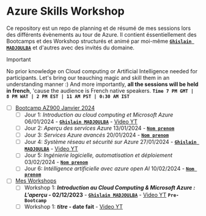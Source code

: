 # Azure Skills Workshop

Ce repository est un repo de planning et de résumé de mes sessions lors des différents évènements au tour de Azure.
Il contient éssentiellement des Bootcamps et des Workshop structurés et animé par moi-même [**`Ghislain MADJOULBA`**](https://www.linkedin.com/in/demadama-madjoulba) et d'autres avec des invités du domaine.

> [!important]
> No prior knowledge on Cloud computing or Artificial Intelligence needed for participants. Let's bring our teauching magic and skill them in an understanding manner :) And more importantly, **all the sessions will be held in french**, 'cause the audience is French native speakers. **`Time 7 PM GMT | 8 PM WAT | 2 PM EST | 11 AM PST | 0:30 AM IST`**


* [ ] [Bootcamp AZ900 Janvier 2024](./az900-bootcamp.md)
  - [ ] Jour 1: _Introduction au cloud computing et Microsoft Azure_ 06/01/2024 - [**`Ghislain MADJOULBA`**](https://www.linkedin.com/in/demadama-madjoulba) - [Video YT](https://youtube.com/@mlsatogo)
  - [ ] Jour 2: _Aperçu des services Azure_ 13/01/2024 - [**` Nom prenom `**](https://www.linkedin.com/in/nom-prenoms)
  - [ ] Jour 3: _Services Azure avancés_ 20/01/2024 - [**` Nom prenom `**](https://www.linkedin.com/in/nom-prenoms)
  - [ ] Jour 4: _Système réseau et sécurité sur Azure_ 27/01/2024 - [**`Ghislain MADJOULBA`**](https://www.linkedin.com/in/demadama-madjoulba) - [Video YT](https://youtube.com/@mlsatogo)
  - [ ] Jour 5: _Ingénierie logicielle, automatisation et déploiement_ 03/02/2024 - [**` Nom prenom `**](https://www.linkedin.com/in/nom-prenoms)
  - [ ] Jour 6: _Intélligence artificielle avec azure open AI_ 10/02/2024 - [**` Nom prenom `**](https://www.linkedin.com/in/nom-prenoms)

* [ ] [Mes Workshops](./workshops.md)
  - [ ] Workshop 1: **_Introduction au Cloud Computing & Microsoft Azure : L'aperçu_ - 02/12/2023** - [**`Ghislain MADJOULBA`**](https://www.linkedin.com/in/demadama-madjoulba) - [Video YT](https://youtube.com/@mlsatogo) **`Pre-Bootcamp`**
  - [ ] Workshop 1: **_titre_ - date fait** - [Video YT](https://youtube.com/url)
